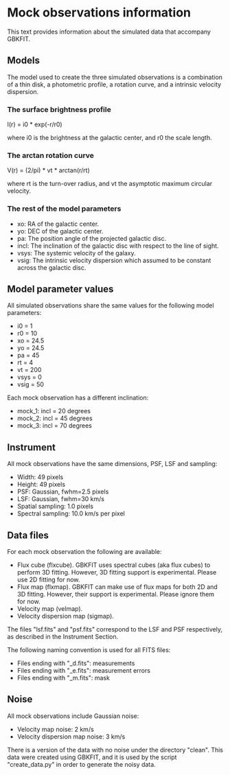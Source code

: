 
# Mock observations information

This text provides information about the simulated data that accompany GBKFIT.

## Models

The model used to create the three simulated observations is a combination of
a thin disk, a photometric profile, a rotation curve, and a intrinsic velocity
dispersion.

### The surface brightness profile

I(r) = i0 \* exp(-r/r0)

where i0 is the brightness at the galactic center, and r0 the scale length.

### The arctan rotation curve

V(r) = (2/pi) \* vt \* arctan(r/rt)

where rt is the turn-over radius, and vt the asymptotic maximum circular
velocity.

### The rest of the model parameters

- xo: RA of the galactic center.
- yo: DEC of the galactic center.
- pa: The position angle of the projected galactic disc.
- incl: The inclination of the galactic disc with respect to the line of sight.
- vsys: The systemic velocity of the galaxy.
- vsig: The intrinsic velocity dispersion which assumed to be constant across
        the galactic disc.

## Model parameter values

All simulated observations share the same values for the following model
parameters:

- i0 = 1
- r0 = 10
- xo = 24.5
- yo = 24.5
- pa = 45
- rt = 4
- vt = 200
- vsys = 0
- vsig = 50

Each mock observation has a different inclination:

- mock_1: incl = 20 degrees
- mock_2: incl = 45 degrees
- mock_3: incl = 70 degrees

## Instrument

All mock observations have the same dimensions, PSF, LSF and sampling:

- Width: 49 pixels
- Height: 49 pixels
- PSF: Gaussian, fwhm=2.5 pixels
- LSF: Gaussian, fwhm=30 km/s
- Spatial sampling: 1.0 pixels
- Spectral sampling: 10.0 km/s per pixel

## Data files

For each mock observation the following are available:

- Flux cube (flxcube). GBKFIT uses spectral cubes (aka flux cubes) to perform 
3D fitting. However, 3D fitting support is experimental. Please use 2D fitting 
for now.
- Flux map (flxmap). GBKFIT can make use of flux maps for both 2D and 3D 
fitting. However, their support is experimental. Please ignore them for now.
- Velocity map (velmap).
- Velocity dispersion map (sigmap).

The files "lsf.fits" and "psf.fits" correspond to the LSF and PSF respectively, 
as described in the Instrument Section.

The following naming convention is used for all FITS files:

- Files ending with "_d.fits": measurements
- Files ending with "_e.fits": measurement errors
- Files ending with "_m.fits": mask

## Noise

All mock observations include Gaussian noise:

- Velocity map noise: 2 km/s
- Velocity dispersion map noise: 3 km/s

There is a version of the data with no noise under the directory "clean". This 
data were created using GBKFIT, and it is used by the script "create_data.py" 
in order to generate the noisy data.

